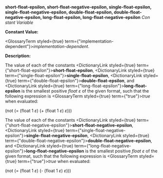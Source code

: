 **short-float-epsilon, short-float-negative-epsilon, single-float-epsilon, single-float-negative-epsilon, double-float-epsilon, double-float-negative-epsilon, long-float-epsilon, long-float-negative-epsilon** *Con stant Variable* 



**Constant Value:** 



<GlossaryTerm styled={true} term={"implementation-dependent"}><i>implementation-dependent</i></GlossaryTerm>. 



**Description:** 



The value of each of the constants <DictionaryLink styled={true} term={"short-float-epsilon"}><b>short-float-epsilon</b></DictionaryLink>, <DictionaryLink styled={true} term={"single-float-epsilon"}><b>single-float-epsilon</b></DictionaryLink>, <DictionaryLink styled={true} term={"double-float-epsilon"}><b>double-float-epsilon</b></DictionaryLink>, and <DictionaryLink styled={true} term={"long-float-epsilon"}><b>long-float-epsilon</b></DictionaryLink> is the smallest positive *float ε* of the given format, such that the following expression is <GlossaryTerm styled={true} term={"true"}><i>true</i></GlossaryTerm> when evaluated: 







 



 



(not (= (float 1 *ε*) (+ (float 1 *ε*) *ε*))) 



The value of each of the constants <DictionaryLink styled={true} term={"short-float-negative-epsilon"}><b>short-float-negative-epsilon</b></DictionaryLink>, <DictionaryLink styled={true} term={"single-float-negative-epsilon"}><b>single-float-negative-epsilon</b></DictionaryLink>, <DictionaryLink styled={true} term={"double-float-negative-epsilon"}><b>double-float-negative-epsilon</b></DictionaryLink>, and <DictionaryLink styled={true} term={"long-float-negative-epsilon"}><b>long-float-negative-epsilon</b></DictionaryLink> is the smallest positive *float ε* of the given format, such that the following expression is <GlossaryTerm styled={true} term={"true"}><i>true</i></GlossaryTerm> when evaluated: 



(not (= (float 1 *ε*) (- (float 1 *ε*) *ε*))) 




